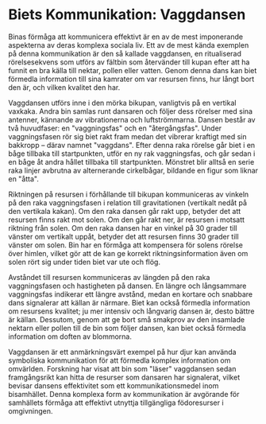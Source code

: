
# Biets Kommunikation: Vaggdansen

Binas förmåga att kommunicera effektivt är en av de mest imponerande aspekterna av deras komplexa sociala liv. Ett av de mest kända exemplen på denna kommunikation är den så kallade vaggdansen, en ritualiserad rörelsesekvens som utförs av fältbin som återvänder till kupan efter att ha funnit en bra källa till nektar, pollen eller vatten. Genom denna dans kan biet förmedla information till sina kamrater om var resursen finns, hur långt bort den är, och vilken kvalitet den har.

Vaggdansen utförs inne i den mörka bikupan, vanligtvis på en vertikal vaxkaka. Andra bin samlas runt dansaren och följer dess rörelser med sina antenner, kännande av vibrationerna och luftströmmarna. Dansen består av två huvudfaser: en "vaggningsfas" och en "återgångsfas". Under vaggningsfasen rör sig biet rakt fram medan det vibrerar kraftigt med sin bakkropp – därav namnet "vaggdans". Efter denna raka rörelse går biet i en båge tillbaka till startpunkten, utför en ny rak vaggningsfas, och går sedan i en båge åt andra hållet tillbaka till startpunkten. Mönstret blir alltså en serie raka linjer avbrutna av alternerande cirkelbågar, bildande en figur som liknar en "åtta".

Riktningen på resursen i förhållande till bikupan kommuniceras av vinkeln på den raka vaggningsfasen i relation till gravitationen (vertikalt nedåt på den vertikala kakan). Om den raka dansen går rakt upp, betyder det att resursen finns rakt mot solen. Om den går rakt ner, är resursen i motsatt riktning från solen. Om den raka dansen har en vinkel på 30 grader till vänster om vertikalt uppåt, betyder det att resursen finns 30 grader till vänster om solen. Bin har en förmåga att kompensera för solens rörelse över himlen, vilket gör att de kan ge korrekt riktningsinformation även om solen rört sig under tiden biet var ute och flög.

Avståndet till resursen kommuniceras av längden på den raka vaggningsfasen och hastigheten på dansen. En längre och långsammare vaggningsfas indikerar ett längre avstånd, medan en kortare och snabbare dans signalerar att källan är närmare. Biet kan också förmedla information om resursens kvalitet; ju mer intensiv och långvarig dansen är, desto bättre är källan. Dessutom, genom att ge bort små smakprov av den insamlade nektarn eller pollen till de bin som följer dansen, kan biet också förmedla information om doften av blommorna.

Vaggdansen är ett anmärkningsvärt exempel på hur djur kan använda symboliska kommunikation för att förmedla komplex information om omvärlden. Forskning har visat att bin som "läser" vaggdansen sedan framgångsrikt kan hitta de resurser som dansaren har signalerat, vilket bevisar dansens effektivitet som ett kommunikationsmedel inom bisamhället. Denna komplexa form av kommunikation är avgörande för samhällets förmåga att effektivt utnyttja tillgängliga födoresurser i omgivningen.
